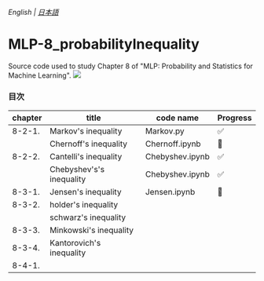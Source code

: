 ###### English | [日本語](./README.md) 
# MLP-8_probabilityInequality

Source code used to study Chapter 8 of "MLP: Probability and Statistics for Machine Learning".  <img src="https://img.shields.io/badge/-Python-F2C63C.svg?logo=python&style=3D&logoColor=0000dd">

### 目次

| chapter | title                             | code name   | Progress |
| ------ | ---------------------------------- | -------------- | ------ |
| 8-2-1. | Markov's inequality                | Markov.py      | :white_check_mark: |
|        | Chernoff's inequality              | Chernoff.ipynb | :construction: |
| 8-2-2. | Cantelli's inequality              | Chebyshev.ipynb | :white_check_mark: |
|        | Chebyshev's's inequality           | Chebyshev.ipynb | :white_check_mark: |
| 8-3-1. | Jensen's inequality                | Jensen.ipynb | :construction: |
| 8-3-2. | holder's inequality                |  |  |
|        | schwarz's inequality               |  |  |
| 8-3-3. | Minkowski's inequality             |  |  |
| 8-3-4. | Kantorovich's inequality           |  |  |
| 8-4-1. |  |  |

